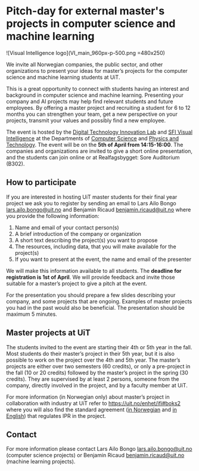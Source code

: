 # Pitch-day for external master's projects in computer science and machine learning

![Visual Intelligence logo](VI_main_960px-p-500.png =480x250)

We invite all Norwegian companies, the public sector, and other organizations to present your ideas for master’s projects for the computer science and machine learning students at UiT. 

This is a great opportunity to connect with students having an interest and background in computer science and machine learning. Presenting your company and AI projects may help find relevant students and future employees. By offering a master project and recruiting a student for 6 to 12 months you can strengthen your team, get a new perspective on your projects, transmit your values and possibly find a new employee.

The event is hosted by the [Digital Technology Innovation Lab](https://uit-dtil.github.io/) and [SFI Visual Intelligence](https://www.visual-intelligence.no/) at the Departments of [Computer Science](https://uit.no/enhet/ifi) and [Physics and Technology](https://uit.no/enhet/ift). The event will be on the **5th of April from 14:15-16:00**. The companies and organizations are invited to give a short online presentation, and the students can join online or at Realfagsbygget: Sore Auditorium (B302). 

## How to participate

If you are interested in hosting UiT master students for their final year project we ask you to register by sending an email to  Lars Ailo Bongo <lars.ailo.bongo@uit.no> and Benjamin Ricaud <benjamin.ricaud@uit.no> where you provide the following information:
1. Name and email of your contact person(s) 
2. A brief introduction of the company or organization 
3. A short text describing the project(s) you want to propose
4. The resources, including data, that you will make available for the project(s)
5. If you want to present at the event, the name and email of the presenter

We will make this information available to all students. The **deadline for registration is 1st of April**. We will provide feedback and invite those suitable for a master’s project to give a pitch at the event.

For the presentation you should prepare a few slides describing your company, and some projects that are ongoing. Examples of master projects you had in the past would also be beneficial. The presentation should be maximum 5 minutes.

## Master projects at UiT

The students invited to the event are starting their 4th or 5th year in the fall. Most students do their master’s project in their 5th year, but it is also possible to work on the project over the 4th and 5th year. The master’s projects are either over two semesters (60 credits), or only a pre-project in the fall (10 or 20 credits) followed by the master’s project in the spring (30 credits). They are supervised by at least 2 persons, someone from the company, directly involved in the project, and by a faculty member at UiT. 

For more information (in Norwegian only) about master’s project in collaboration with industry at UiT refer to https://uit.no/enhet/ifi#boks2 where you will also find the standard agreement ([in Norwegian](https://uit.instructure.com/files/1799466/download?download_frd=1) and [in English](https://uit.instructure.com/files/1799467/download?download_frd=1)) that regulates IPR in the project.

## Contact

For more information please contact Lars Ailo Bongo <lars.ailo.bongo@uit.no> (computer science projects) or Benjamin Ricaud <benjamin.ricaud@uit.no> (machine learning projects).
